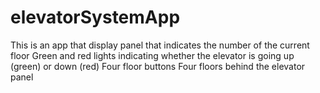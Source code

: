 # elevatorSystemApp
This is an app that display panel that indicates the number of the current floor Green and red lights indicating whether the elevator is going up (green) or down (red) Four floor buttons  Four floors behind the elevator panel

